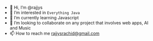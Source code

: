 - 👋 Hi, I’m @rajjys
- 👀 I’m interested in `Everything Java`
- 🌱 I’m currently learning Javascript
- 💞️ I’m looking to collaborate on any project that involves web apps, AI and Music
- 📫 How to reach me rajjysrachid@gmail.com

<!---
rajjys/rajjys is a ✨ special ✨ repository because its `README.md` (this file) appears on your GitHub profile.
You can click the Preview link to take a look at your changes.
--->

